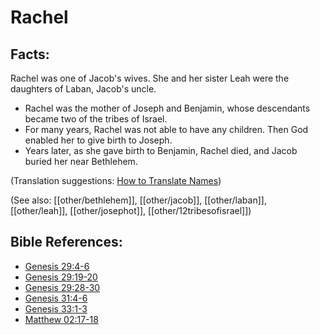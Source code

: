 # Rachel #

## Facts: ##

Rachel was one of Jacob's wives. She and her sister Leah were the daughters of Laban, Jacob's uncle.

* Rachel was the mother of Joseph and Benjamin, whose descendants became two of the tribes of Israel.
* For many years, Rachel was not able to have any children. Then God enabled her to give birth to Joseph.
* Years later, as she gave birth to Benjamin, Rachel died, and Jacob buried her near Bethlehem.

(Translation suggestions: [How to Translate Names](en/ta-vol1/translate/man/translate-names))

(See also: [[other/bethlehem]], [[other/jacob]], [[other/laban]], [[other/leah]], [[other/josephot]], [[other/12tribesofisrael]])

## Bible References: ##

* [Genesis 29:4-6](en/tn/gen/help/29/04)
* [Genesis 29:19-20](en/tn/gen/help/29/19)
* [Genesis 29:28-30](en/tn/gen/help/29/28)
* [Genesis 31:4-6](en/tn/gen/help/31/04)
* [Genesis 33:1-3](en/tn/gen/help/33/01)
* [Matthew 02:17-18](en/tn/mat/help/02/17)